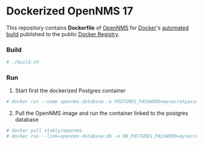 # Dockerized OpenNMS 17
This repository contains **Dockerfile** of [OpenNMS](http://www.opennms.org/) for [Docker](https://www.docker.io/)'s [automated build](https://registry.hub.docker.com/u/stakly/opennms/) published to the public [Docker Registry](https://hub.docker.com/).

### Build
```sh
# ./build.sh`
```

### Run
1. Start first the dockerized Postgres container
```sh
# docker run --name opennms-database -e POSTGRES_PASSWORD=mysecretpassword -d postgres`
```

2. Pull the OpenNMS image and run the container linked to the postgres database
```sh
# docker pull stakly/opennms
# docker run --link=opennms-database:db -e DB_POSTGRES_PASSWORD=mysecretpassword --privileged --name opennms -d stakly/opennms
```
